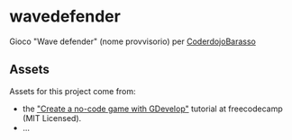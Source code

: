 # wavedefender
Gioco "Wave defender" (nome provvisorio) per [CoderdojoBarasso](https://zen.coderdojo.com/dojos/it/barasso-va/barasso-library) 


## Assets

Assets for this project come from:
- the ["Create a no-code game with GDevelop"](https://www.freecodecamp.org/news/create-a-no-code-game-with-gdevelop/) tutorial at freecodecamp (MIT Licensed).
- ...